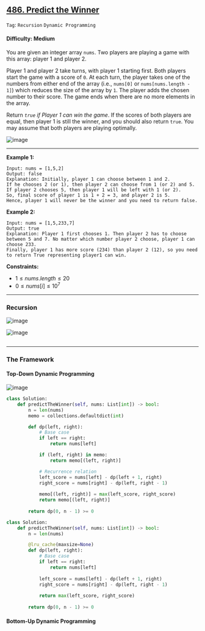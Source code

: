 ## [486. Predict the Winner](https://leetcode.com/problems/predict-the-winner/)

```Tag```: ```Recursion``` ```Dynamic Programming```

#### Difficulty: Medium

You are given an integer array ```nums```. Two players are playing a game with this array: player 1 and player 2.

Player 1 and player 2 take turns, with player 1 starting first. Both players start the game with a score of ```0```. At each turn, the player takes one of the numbers from either end of the array (i.e., ```nums[0]``` or ```nums[nums.length - 1]```) which reduces the size of the array by ```1```. The player adds the chosen number to their score. The game ends when there are no more elements in the array.

Return _```true``` if Player 1 can win the game_. If the scores of both players are equal, then player 1 is still the winner, and you should also return ```true```. You may assume that both players are playing optimally.

![image](https://github.com/quananhle/Python/assets/35042430/7327181e-99fe-4ad9-96f7-a2bd6166528d)

---

__Example 1:__
```
Input: nums = [1,5,2]
Output: false
Explanation: Initially, player 1 can choose between 1 and 2. 
If he chooses 2 (or 1), then player 2 can choose from 1 (or 2) and 5. If player 2 chooses 5, then player 1 will be left with 1 (or 2). 
So, final score of player 1 is 1 + 2 = 3, and player 2 is 5. 
Hence, player 1 will never be the winner and you need to return false.
```

__Example 2:__
```
Input: nums = [1,5,233,7]
Output: true
Explanation: Player 1 first chooses 1. Then player 2 has to choose between 5 and 7. No matter which number player 2 choose, player 1 can choose 233.
Finally, player 1 has more score (234) than player 2 (12), so you need to return True representing player1 can win.
```

__Constraints:__

- $1 \le nums.length \le 20$
- $0 \le nums[i] \le 10^{7}$

---

### Recursion

![image](https://leetcode.com/problems/predict-the-winner/Figures/486/d1.png)

![image](https://leetcode.com/problems/predict-the-winner/Figures/486/d2.png)

```Python

```

---

### The Framework

#### Top-Down Dynamic Programming

![image](https://leetcode.com/problems/predict-the-winner/Figures/486/d3.png)

```Python
class Solution:
    def predictTheWinner(self, nums: List[int]) -> bool:
        n = len(nums)
        memo = collections.defaultdict(int)

        def dp(left, right):
            # Base case
            if left == right:
                return nums[left]

            if (left, right) in memo:
                return memo[(left, right)]

            # Recurrence relation
            left_score = nums[left] - dp(left + 1, right)
            right_score = nums[right] - dp(left, right - 1)
        
            memo[(left, right)] = max(left_score, right_score)
            return memo[(left, right)]
        
        return dp(0, n - 1) >= 0
```

```Python
class Solution:
    def predictTheWinner(self, nums: List[int]) -> bool:
        n = len(nums)

        @lru_cache(maxsize=None)
        def dp(left, right):
            # Base case
            if left == right:
                return nums[left]
            
            left_score = nums[left] - dp(left + 1, right)
            right_score = nums[right] - dp(left, right - 1)
        
            return max(left_score, right_score)
        
        return dp(0, n - 1) >= 0
```

#### Bottom-Up Dynamic Programming

```Python

```



